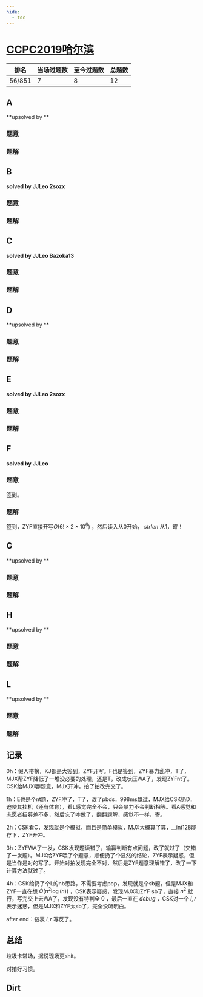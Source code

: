 ```yaml
---
hide:
  - toc
---
```


# [CCPC2019哈尔滨](https://codeforces.com/gym/102394)

| 排名   | 当场过题数 | 至今过题数 | 总题数 |
| ------ | ---------- | ---------- | ------ |
| 56/851 | 7          | 8          | 12     |

## **A**

**upsolved by **

### 题意



### 题解



## **B**

**solved by JJLeo 2sozx**

### 题意



### 题解



## **C**

**solved by JJLeo Bazoka13**

### 题意



### 题解



## **D**

**upsolved by **

### 题意



### 题解



## **E**

**solved by JJLeo 2sozx**

### 题意



### 题解



## **F**

**solved by JJLeo**

### 题意

签到。

### 题解

签到，ZYF直接开写$O(6!\times2\times10^6)$ ，然后读入从0开始， $strlen$ 从1，寄！

## **G**

**upsolved by **

### 题意



### 题解



## **H**

**upsolved by **

### 题意



### 题解



## **L**

**upsolved by **

### 题意



### 题解



## **记录**

0h：假人带榜，KJ都是大签到，ZYF开写。F也是签到，ZYF暴力乱冲，T了，MJX帮ZYF降低了一堆没必要的处理，还是T，改成状压WA了，发现ZYFnt了。CSK给MJX喂I题意，MJX开冲，拍了拍改完交了。

1h：E也是个nt题，ZYF冲了，T了，改了pbds，998ms飘过，MJX给CSK扔D，迫使其挂机（还有体育），看L感觉完全不会，只会暴力不会判断相等。看A感觉和志愿者招募差不多，然后忘了咋做了，翻翻题解，感觉不一样，寄。

2h：CSK看C，发现就是个模拟，而且是简单模拟，MJX大概算了算，__int128能存下，ZYF开冲。

3h：ZYFWA了一发，CSK发现题读错了，输赢判断有点问题，改了就过了（交错了一发题）。MJX给ZYF喂了个题意，顺便扔了个显然的结论，ZYF表示疑惑，但是当作是对的写了。开始对拍发现完全不对，然后是ZYF题意理解错了，改了一下计算方法就过了。

4h：CSK给扔了个L的nb思路，不需要考虑pop，发现就是个sb题，但是MJX和ZYF一直在想 $O(n^2\log(n))$ ，CSK表示疑惑，发现MJX和ZYF sb了，直接 $n^2$ 就行，写完交上去WA了，发现没有特判全 $0$ ，最后一直在 $debug$ ，CSK对一个 $l, r$ 表示迷惑，但是MJX和ZYF太sb了，完全没听明白。

after end：链表 $l, r$ 写反了。

## **总结**

垃圾卡常场，据说现场更shit。

对拍好习惯。

## **Dirt**



